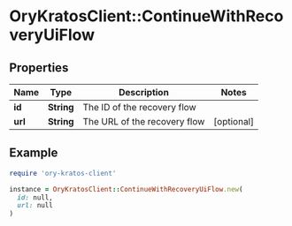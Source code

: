 # OryKratosClient::ContinueWithRecoveryUiFlow

## Properties

| Name | Type | Description | Notes |
| ---- | ---- | ----------- | ----- |
| **id** | **String** | The ID of the recovery flow |  |
| **url** | **String** | The URL of the recovery flow | [optional] |

## Example

```ruby
require 'ory-kratos-client'

instance = OryKratosClient::ContinueWithRecoveryUiFlow.new(
  id: null,
  url: null
)
```


